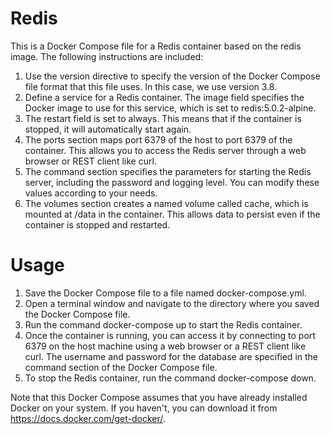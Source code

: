 # Redis

This is a Docker Compose file for a Redis container based on the redis image. The following instructions are included:

1. Use the version directive to specify the version of the Docker Compose file format that this file uses. In this case, we use version 3.8.
2. Define a service for a Redis container. The image field specifies the Docker image to use for this service, which is set to redis:5.0.2-alpine.
3. The restart field is set to always. This means that if the container is stopped, it will automatically start again.
4. The ports section maps port 6379 of the host to port 6379 of the container. This allows you to access the Redis server through a web browser or REST client like curl.
5. The command section specifies the parameters for starting the Redis server, including the password and logging level. You can modify these values according to your needs.
6. The volumes section creates a named volume called cache, which is mounted at /data in the container. This allows data to persist even if the container is stopped and restarted.

# Usage

1. Save the Docker Compose file to a file named docker-compose.yml.
2. Open a terminal window and navigate to the directory where you saved the Docker Compose file.
3. Run the command docker-compose up to start the Redis container.
4. Once the container is running, you can access it by connecting to port 6379 on the host machine using a web browser or a REST client like curl. The username and password for the database are specified in the command section of the Docker Compose file.
5. To stop the Redis container, run the command docker-compose down.

Note that this Docker Compose assumes that you have already installed Docker on your system. If you haven't, you can download it from https://docs.docker.com/get-docker/.

